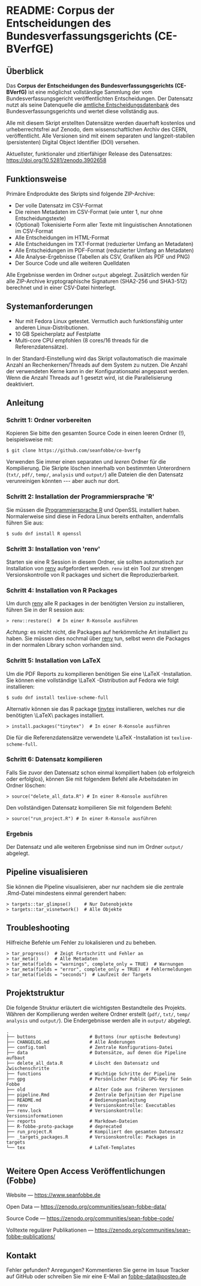 # README: Corpus der Entscheidungen des Bundesverfassungsgerichts (CE-BVerfGE)

## Überblick

Das **Corpus der Entscheidungen des Bundesverfassungsgerichts (CE-BVerfG)** ist eine möglichst vollständige Sammlung der vom Bundesverfassungsgericht veröffentlichten Entscheidungen. Der Datensatz nutzt als seine Datenquelle die [amtliche Entscheidungsdatenbank](https://www.bundesverfassungsgericht.de) des Bundesverfassungsgerichts und wertet diese vollständig aus.

Alle mit diesem Skript erstellten Datensätze werden dauerhaft kostenlos und urheberrechtsfrei auf Zenodo, dem wissenschaftlichen Archiv des CERN, veröffentlicht. Alle Versionen sind mit einem separaten und langzeit-stabilen (persistenten) Digital Object Identifier (DOI) versehen.

Aktuellster, funktionaler und zitierfähiger Release des Datensatzes: <https://doi.org/10.5281/zenodo.3902658>




## Funktionsweise

Primäre Endprodukte des Skripts sind folgende ZIP-Archive:
 
- Der volle Datensatz im CSV-Format
- Die reinen Metadaten im CSV-Format (wie unter 1, nur ohne Entscheidungstexte)
- (Optional) Tokenisierte Form aller Texte mit linguistischen Annotationen im CSV-Format
- Alle Entscheidungen im HTML-Format
- Alle Entscheidungen im TXT-Format (reduzierter Umfang an Metadaten)
- Alle Entscheidungen im PDF-Format (reduzierter Umfang an Metadaten)
- Alle Analyse-Ergebnisse (Tabellen als CSV, Grafiken als PDF und PNG)
- Der Source Code und alle weiteren Quelldaten


Alle Ergebnisse werden im Ordner `output` abgelegt. Zusätzlich werden für alle ZIP-Archive kryptographische Signaturen (SHA2-256 und SHA3-512) berechnet und in einer CSV-Datei hinterlegt.



## Systemanforderungen

- Nur mit Fedora Linux getestet. Vermutlich auch funktionsfähig unter anderen Linux-Distributionen.
- 10 GB Speicherplatz auf Festplatte
- Multi-core CPU empfohlen (8 cores/16 threads für die Referenzdatensätze). 


In der Standard-Einstellung wird das Skript vollautomatisch die maximale Anzahl an Rechenkernen/Threads auf dem System zu nutzen. Die Anzahl der verwendeten Kerne kann in der Konfigurationsatei angepasst werden. Wenn die Anzahl Threads auf 1 gesetzt wird, ist die Parallelisierung deaktiviert.



## Anleitung


### Schritt 1: Ordner vorbereiten

Kopieren Sie bitte den gesamten Source Code in einen leeren Ordner (!), beispielsweise mit:

```
$ git clone https://github.com/seanfobbe/ce-bverfg
```

Verwenden Sie immer einen separaten und *leeren* Ordner für die Kompilierung. Die Skripte löschen innerhalb von bestimmten Unterordnern (`txt/`, `pdf/`, `temp/`, `analysis` und `output/`) alle Dateien die den Datensatz verunreinigen könnten --- aber auch nur dort.



### Schritt 2: Installation der Programmiersprache 'R'

Sie müssen die [Programmiersprache R](https://www.r-project.org/) und OpenSSL installiert haben. Normalerweise sind diese in Fedora Linux bereits enthalten, andernfalls führen Sie aus:

```
$ sudo dnf install R openssl
```



### Schritt 3: Installation von 'renv'

Starten sie eine R Session in diesem Ordner, sie sollten automatisch zur Installation von [renv](https://rstudio.github.io/renv/articles/renv.html) aufgefordert werden. `renv` ist ein Tool zur strengen Versionskontrolle von R packages und sichert die Reproduzierbarkeit.





### Schritt 4: Installation von R Packages

Um durch [renv](https://rstudio.github.io/renv/articles/renv.html) alle R packages in der benötigten Version zu installieren, führen Sie in der R session aus:

```
> renv::restore()  # In einer R-Konsole ausführen
```

*Achtung:* es reicht nicht, die Packages auf herkömmliche Art installiert zu haben. Sie müssen dies nochmal über [renv](https://rstudio.github.io/renv/articles/renv.html) tun, selbst wenn die Packages in der normalen Library schon vorhanden sind.



### Schritt 5: Installation von LaTeX

Um die PDF Reports zu kompilieren benötigen Sie eine \LaTeX -Installation. Sie können eine vollständige \LaTeX -Distribution auf Fedora wie folgt installieren:

```
$ sudo dnf install texlive-scheme-full
```

Alternativ können sie das R package [tinytex](https://yihui.org/tinytex/) installieren, welches nur die benötigten \LaTeX\ packages installiert.

```
> install.packages("tinytex")  # In einer R-Konsole ausführen
```

Die für die Referenzdatensätze verwendete \LaTeX -Installation ist `texlive-scheme-full`.





### Schritt 6: Datensatz kompilieren

Falls Sie zuvor den Datensatz schon einmal kompiliert haben (ob erfolgreich oder erfolglos), können Sie mit folgendem Befehl alle Arbeitsdaten im Ordner löschen:

```
> source("delete_all_data.R") # In einer R-Konsole ausführen
```


Den vollständigen Datensatz kompilieren Sie mit folgendem Befehl:

```
> source("run_project.R") # In einer R-Konsole ausführen
```



### Ergebnis

Der Datensatz und alle weiteren Ergebnisse sind nun im Ordner `output/` abgelegt.





## Pipeline visualisieren

Sie können die Pipeline visualisieren, aber nur nachdem sie die zentrale .Rmd-Datei mindestens einmal gerendert haben:

```
> targets::tar_glimpse()     # Nur Datenobjekte
> targets::tar_visnetwork()  # Alle Objekte
```





## Troubleshooting

Hilfreiche Befehle um Fehler zu lokalisieren und zu beheben.

```
> tar_progress()  # Zeigt Fortschritt und Fehler an
> tar_meta()      # Alle Metadaten
> tar_meta(fields = "warnings", complete_only = TRUE)  # Warnungen
> tar_meta(fields = "error", complete_only = TRUE)  # Fehlermeldungen
> tar_meta(fields = "seconds")  # Laufzeit der Targets
```



## Projektstruktur

Die folgende Struktur erläutert die wichtigsten Bestandteile des Projekts. Währen der Kompilierung werden weitere Ordner erstellt (`pdf/`, `txt/`, `temp/` `analysis` und `output/`). Die Endergebnisse werden alle in `output/` abgelegt.

 
``` 
.
├── buttons                    # Buttons (nur optische Bedeutung)
├── CHANGELOG.md               # Alle Änderungen
├── config.toml                # Zentrale Konfigurations-Datei
├── data                       # Datensätze, auf denen die Pipeline aufbaut
├── delete_all_data.R          # Löscht den Datensatz und Zwischenschritte
├── functions                  # Wichtige Schritte der Pipeline
├── gpg                        # Persönlicher Public GPG-Key für Seán Fobbe
├── old                        # Alter Code aus früheren Versionen
├── pipeline.Rmd               # Zentrale Definition der Pipeline
├── README.md                  # Bedienungsanleitung
├── renv                       # Versionskontrolle: Executables
├── renv.lock                  # Versionskontrolle: Versionsinformationen
├── reports                    # Markdown-Dateien
├── R-fobbe-proto-package      # deprecated
├── run_project.R              # Kompiliert den gesamten Datensatz
├── _targets_packages.R        # Versionskontrolle: Packages in targets
└── tex                        # LaTeX-Templates


``` 




 

## Weitere Open Access Veröffentlichungen (Fobbe)

Website — https://www.seanfobbe.de

Open Data  —  https://zenodo.org/communities/sean-fobbe-data/

Source Code  —  https://zenodo.org/communities/sean-fobbe-code/

Volltexte regulärer Publikationen  —  https://zenodo.org/communities/sean-fobbe-publications/



## Kontakt

Fehler gefunden? Anregungen? Kommentieren Sie gerne im Issue Tracker auf GitHub oder schreiben Sie mir eine E-Mail an [fobbe-data@posteo.de](fobbe-data@posteo.de)




